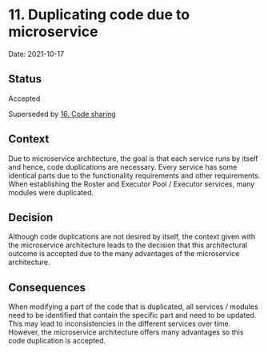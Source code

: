 # 11. Duplicating code due to microservice

Date: 2021-10-17

## Status

Accepted

Superseded by [16. Code sharing](0016-code-sharing.md)

## Context

Due to microservice architecture, the goal is that each service runs by itself and hence, code duplications are necessary. Every service has some identical parts due to the functionality requirements and other requirements.
When establishing the Roster and Executor Pool / Executor services, many modules were duplicated. 

## Decision

Although code duplications are not desired by itself, the context given with the microservice architecture leads to the decision that this architectural outcome is accepted due to the many advantages of the microservice architecture.

## Consequences

When modifying a part of the code that is duplicated, all services / modules need to be identified that contain the specific part and need to be updated. This may lead to inconsistencies in the different services over time. However, the microservice architecture offers many advantages so this code duplication is accepted. 

